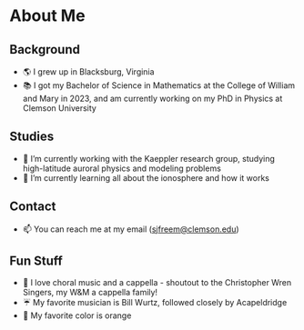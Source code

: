 # About Me
## Background
- 🌎 I grew up in Blacksburg, Virginia
- 📚 I got my Bachelor of Science in Mathematics at the College of William and Mary in 2023, and am currently working on my PhD in Physics at Clemson University
## Studies
- 🌌 I’m currently working with the Kaeppler research group, studying high-latitude auroral physics and modeling problems
- 🌱 I’m currently learning all about the ionosphere and how it works
## Contact
- 📫 You can reach me at my email (sjfreem@clemson.edu)
## Fun Stuff
- 🎵 I love choral music and a cappella - shoutout to the Christopher Wren Singers, my W&M a cappella family!
- ☔ My favorite musician is Bill Wurtz, followed closely by Acapeldridge
- 🧡 My favorite color is orange
